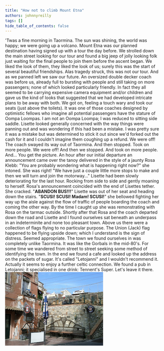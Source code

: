 ```yaml
---
title: "How not to climb Mount Etna"
authors: johnnyreilly
tags: []
hide_table_of_contents: false
---
```

'Twas a fine morning in Taormina. The sun was shining, the world was happy; we were going up a volcano. Mount Etna was our planned destination having signed up with a tour the day before. We strolled down the main street looking for our tour and found a big jeep of jolly looking folk just waiting for the final people to join them before the ascent began. We liked the look of them, they liked the look of us; surely this was the start of several beautiful friendships. Alas tragedy struck, this was not our tour. And as we panned left we saw our future. An oversized double decker coach was before us, already full to bursting with people and still taking on more passengers; none of which looked particularly friendly. In fact they all seemed to be carrying expensive camera equipment and/or children and gave us the kind of looks that suggested that we had developed intricate plans to be away with both. We got on, feeling a touch wary and took our seats (just above the toilets). It was one of those coaches designed by optimistic fellows who imagine all potential passengers have the stature of Oompa Loompas. I am not an Oompa Loompa; I was reduced to sitting side saddle. Lisette looked generally concerned with the way things were panning out and was wondering if this had been a mistake. I was pretty sure it was a mistake but was determined to stick it out since we'd forked out the cash for it and I couldn't imagine them coughing up a refund. We were off! The coach swayed its way out of Taormina. And then stopped. Took on more people. We were off! And then we stopped. And took on more people. And... You get the picture. An hour after our initial departure an announcement came over the tanoy delivered in the style of a jaunty Rosa Klebb: "You are probably wondering what is happening right now?" she intoned. She was right! "We have just a couple little more stops to make and then we will turn and join the motorway..." Lisette had been slowly deteriorating for the last hour. Rocking from side to side and gently moaning to herself. Rosa's announcement coincided with the end of Lisettes tether. She cracked. "**ABANDON BUS!!!**" Lisette was out of her seat and heading down the stairs. "**SCUSI! SCUSI! Madam! SCUSI!**" she bellowed fighting her way up the aisle against the flow of traffic of people boarding the coach and coming the other way. By the time I caught up she was remonstrating with Rosa on the tarmac outside. Shortly after that Rosa and the coach departed down the road and Lisette and I found ourselves sat beneath an underpass in an indeterminite and none too pleasant town. Above us there were a collection of flags flying to no particular purpose. The Union (Jack) flag happened to be flying upside down; which I understand is the sign of distress. Seemed appropriate. The town we found ourselves in was completely unlike Taormina. It was like the Gorbals in the mid-80's. For some time we wandered from street to street seeking some method of identifying the town. In the end we found a cafe and looked up the address on the packets of sugar. It's called "Letojanni" and I wouldn't recommend it. Actually it seems to enjoy a further celtic connection. We found a pub in Letojanni; it specialised in one drink: Tennent's Super. Let's leave it there. ![](rundown-pub.jpg)


